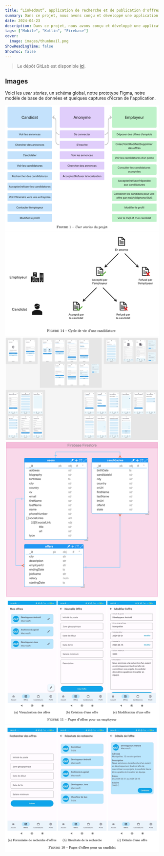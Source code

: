 ```yaml
---
title: “LinkedOut”, application de recherche et de publication d'offres d'emplois
summary: Dans ce projet, nous avons conçu et développé une application mobile moderne à partir de user stories données. Cette application permet aux particuliers de consulter et candidater à des offres et aux entreprises de publier des offres d'emplois et accepter ou refuser les candidats. L'application Android a été développée avec Kotlin et Jetpack Compose, et l'API a été créée en utilisant des services Firebase.
date: 2024-04-23
description: Dans ce projet, nous avons conçu et développé une application mobile moderne à partir de user stories données. Cette application permet aux particuliers de consulter et candidater à des offres et aux entreprises de publier des offres d'emplois et accepter ou refuser les candidats. L'application Android a été développée avec Kotlin et Jetpack Compose, et l'API a été créée en utilisant des services Firebase.
tags: ["Mobile", "Kotlin", "Firebase"]
cover:
  image: images/thumbnail.png
ShowReadingTime: false
ShowToc: false
---
```


> Le dépôt GitLab est disponible [ici](https://gitlab.com/pablolaviron/linkedout).

## Images

Voici les _user stories_, un schéma global, notre prototype Figma, notre modèle de base de données et quelques captures d'écran de l'application.

![Image](images/1.png)
![Image](images/2.png)
![Image](images/3.png)
![Image](images/4.png)
![Image](images/5.png)
![Image](images/6.png)
